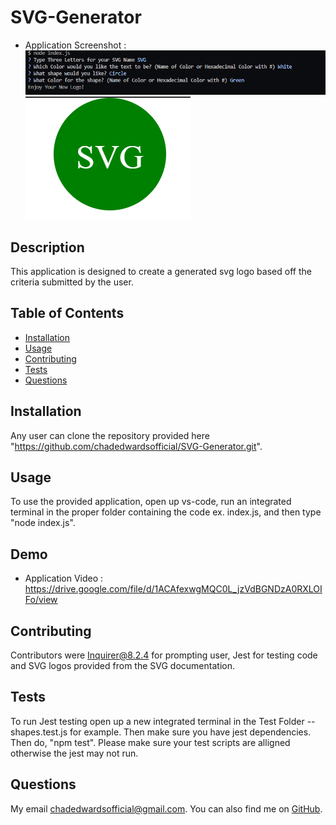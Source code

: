 
  # SVG-Generator 
  - Application Screenshot : ![Alt text](image.png) ![Alt text](image-2.png)
  
  ## Description
  This application is designed to create a generated svg logo based off the criteria submitted by the user. 
  
  ## Table of Contents
  - [Installation](#installation)
  - [Usage](#usage)
  - [Contributing](#contributing)
  - [Tests](#tests)
  - [Questions](#questions)
  
  ## Installation
  Any user can clone the repository provided here "https://github.com/chadedwardsofficial/SVG-Generator.git". 
  
  ## Usage
  To use the provided application, open up vs-code, run an integrated terminal in the proper folder containing the code ex. index.js, and then type "node index.js".
  
  ## Demo
  - Application Video :  https://drive.google.com/file/d/1ACAfexwgMQC0L_jzVdBGNDzA0RXLOIFo/view

  
  ## Contributing
  Contributors were Inquirer@8.2.4 for prompting user, Jest for testing code and SVG logos provided from the SVG documentation. 
  
  ## Tests
  To run Jest testing open up a new integrated terminal in the Test Folder -- shapes.test.js for example. Then make sure you have jest dependencies. Then do, "npm test". Please make sure your test scripts are alligned otherwise the jest may not run. 
  
  ## Questions
  My email [chadedwardsofficial@gmail.com](mailto:chadedwardsofficial@gmail.com). You can also find me on [GitHub](https://github.com/chadedwardsofficial).
  